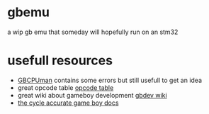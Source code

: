 # gbemu
a wip gb emu that someday will hopefully run on an stm32

# usefull resources

- [GBCPUman](http://marc.rawer.de/Gameboy/Docs/GBCPUman.pdf) contains some errors but still usefull to get an idea
- great opcode table [opcode table](http://www.pastraiser.com/cpu/gameboy/gameboy_opcodes.html)
- great wiki about gameboy development [gbdev wiki](http://gbdev.gg8.se/wiki/articles/Main_Page)
- [the cycle accurate game boy docs](https://github.com/AntonioND/giibiiadvance/blob/master/docs/TCAGBD.pdf)


